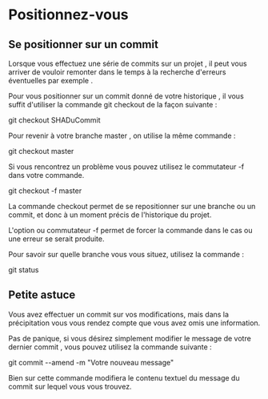 # Positionnez-vous 

## Se positionner sur un commit

Lorsque vous effectuez une série de commits sur un projet , il peut vous arriver de vouloir remonter dans le temps à la recherche d'erreurs éventuelles par exemple .

Pour vous positionner sur un commit donné de votre historique , il vous suffit d'utiliser la commande  git checkout  de la façon suivante : 

git checkout SHADuCommit

Pour revenir à votre branche master , on utilise la même commande :

git checkout master

Si vous rencontrez un problème vous pouvez utilisez le commutateur -f dans votre commande.

git checkout -f master

La commande checkout permet de se repositionner sur une branche ou un commit, et donc à un moment précis de l'historique du projet.

L'option ou commutateur -f permet de forcer la commande dans le cas ou une erreur se serait produite.

Pour savoir sur quelle branche vous vous situez, utilisez la commande :

git status


## Petite astuce

Vous avez effectuer un commit sur vos modifications, mais dans la précipitation vous vous rendez compte que vous avez omis une information.

Pas de panique, si vous désirez simplement modifier le message de votre dernier commit , vous pouvez utilisez la commande suivante :

 git commit  --amend -m "Votre nouveau message"
 
 Bien sur cette commande modifiera le contenu textuel du message du commit sur lequel vous vous trouvez.
